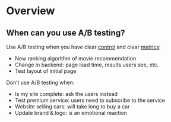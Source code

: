 # Overview


## When can you use A/B testing?

Use A/B testing when you have clear <span style="text-decoration:underline;">control</span> and clear <span style="text-decoration:underline;">metrics</span>:



*   New ranking algorithm of movie recommendation 
*   Change in backend: page load time, results users see, etc.
*   Test layout of initial page

Don’t use A/B testing when:



*   Is my site complete: ask the users instead
*   Test premium service: users need to subscribe to the service
*   Website selling cars: will take long to buy a car
*   Update brand & logo: is an emotional reaction
